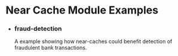 <h1>Near Cache Module Examples</h1>

- <h3>fraud-detection</h3>
	A example showing how near-caches could benefit detection of fraudulent bank transactions.
    
